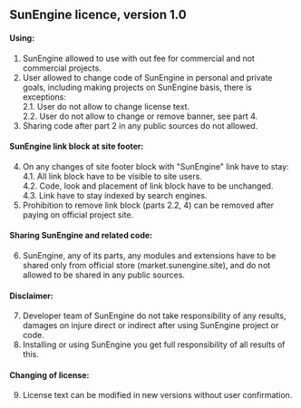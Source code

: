 ## SunEngine licence, version 1.0

#### Using:
1. SunEngine allowed to use with out fee for commercial and not commercial projects.
2. User allowed to change code of SunEngine in personal and private goals, including making projects on SunEngine basis, there is exceptions:  
  2.1. User do not allow to change license text.  
  2.2. User do not allow to change or remove banner, see part 4.  
3. Sharing code after part 2 in any public sources do not allowed.

#### SunEngine link block at site footer:
4. On any changes of site footer block with "SunEngine" link have to stay:  
  4.1. All link block have to be visible to site users.  
  4.2. Code, look and placement of link block have to be unchanged.   
  4.3. Link have to stay indexed by search engines.   
5. Prohibition to remove link block (parts 2.2, 4) can be removed after paying on official project site.

#### Sharing SunEngine and related code:
6. SunEngine, any of its parts, any modules and extensions have to be shared only from official store (market.sunengine.site), and do not allowed to be shared in any public sources.

#### Disclaimer:
7. Developer team of SunEngine do not take responsibility of any results, damages on injure direct or indirect after using SunEngine project or code.
8. Installing or using SunEngine you get full responsibility of all results of this.

#### Changing of license:
9. License text can be modified in new versions without user confirmation.
